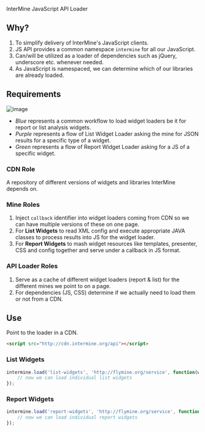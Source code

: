 InterMine JavaScript API Loader

## Why?
1. To simplify delivery of InterMine's JavaScript clients.
2. JS API provides a common namespace `intermine` for all our JavaScript.
3. Can/will be utilized as a loader of dependencies such as jQuery, underscore etc. whenever needed.
4. As JavaScript is namespaced, we can determine which of our libraries are already loaded.

## Requirements

![image](https://github.com/radekstepan/intermine-api-loader/raw/report-widgets/widgets.png)

* *Blue* represents a common workflow to load widget loaders be it for report or list analysis widgets.
* *Purple* represents a flow of List Widget Loader asking the mine for JSON results for a specific type of a widget.
* *Green* represents a flow of Report Widget Loader asking for a JS of a specific widget.

### CDN Role

A repository of different versions of widgets and libraries InterMine depends on.

### Mine Roles

1. Inject `callback` identifier into widget loaders coming from CDN so we can have multiple versions of these on one page.
2. For **List Widgets** to read XML config and execute appropriate JAVA classes to process results into JS for the widget loader.
3. For **Report Widgets** to mash widget resources like templates, presenter, CSS and config together and serve under a callback in JS format.

### API Loader Roles

1. Serve as a cache of different widget loaders (report & list) for the different mines we point to on a page.
2. For dependencies (JS, CSS) determine if we actually need to load them or not from a CDN.

## Use

Point to the loader in a CDN.

```html
<script src="http://cdn.intermine.org/api"></script>
```

### List Widgets

```javascript
intermine.load('list-widgets', 'http://flymine.org/service', function(widgets) {
    // now we can load individual list widgets
});
```

### Report Widgets

```javascript
intermine.load('report-widgets', 'http://flymine.org/service', function(widgets) {
    // now we can load individual report widgets
});
```